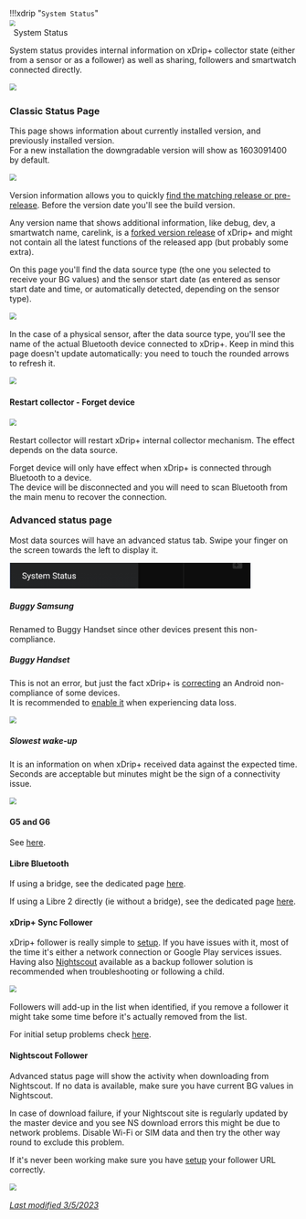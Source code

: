 !!!xdrip "`System Status`"  
    <img src="../../images/hamburger_menu.png" style="zoom:60%;" />  
    &ensp;System Status

System status provides internal information on xDrip+ collector state (either from a sensor or as a follower) as well as sharing, followers and smartwatch connected directly.

<img src="../images/M-SS-VerNew.png" style="zoom:75%;" />

### Classic Status Page

This page shows information about currently installed version, and previously installed version.  
For a new installation the downgradable version will show as 1603091400 by default.

<img src="../../images/M-SS-Ver.png" style="zoom:75%;" />

Version information allows you to quickly [find the matching release or pre-release](https://github.com/NightscoutFoundation/xDrip/releases). Before the version date you'll see the build version.

Any version name that shows additional information, like debug, dev, a smartwatch name, carelink, is a [forked version release](/install/download.md#forked-versions) of xDrip+ and might not contain all the latest functions of the released app (but probably some extra).

On this page you'll find the data source type (the one you selected to receive your BG values) and the sensor start date (as entered as sensor start date and time, or automatically detected, depending on the sensor type).

<img src="../images/M-SS-CS1.png" style="zoom:75%;" />

In the case of a physical sensor, after the data source type, you'll see the name of the actual Bluetooth device connected to xDrip+. Keep in mind this page doesn't update automatically: you need to touch the rounded arrows to refresh it.

<img src="../images/M-SS-CS2.png" style="zoom:75%;" />

#### Restart collector - Forget device

<img src="../images/M-SS-CSRCFD.png" style="zoom:75%;" />

Restart collector will restart xDrip+ internal collector mechanism. The effect depends on the data source.

Forget device will only have effect when xDrip+ is connected through Bluetooth to a device.  
The device will be disconnected and you will need to scan Bluetooth from the main menu to recover the connection.

### Advanced status page

Most data sources will have an advanced status tab. Swipe your finger on the screen towards the left to display it.

<img src="../images/M-SS.png" style="zoom:75%;" />

##### Buggy Samsung

Renamed to Buggy Handset since other devices present this non-compliance.

##### Buggy Handset

This is not an error, but just the fact xDrip+ is [correcting](https://github.com/NightscoutFoundation/xDrip/issues/435) an Android non-compliance of some devices.  
It is recommended to [enable it](/use/misc#wake-workarounds) when experiencing data loss.

<img src="../images/M-SS-CSBSsg.png" style="zoom:75%;" />

##### Slowest wake-up

It is an information on when xDrip+ received data against the expected time. Seconds are acceptable but minutes might be the sign of a connectivity issue.

<img src="../images/M-SS-CSWU.png" style="zoom:75%;" />

#### G5 and G6 

See [here](https://navid200.github.io/xDrip/docs/Connectivity-troubleshoot.html).

#### Libre Bluetooth

If using a bridge, see the dedicated page [here](/troubleshoot/librebridge).

If using a Libre 2 directly (ie without a bridge), see the dedicated page [here](/troubleshoot/libre2direct).

#### xDrip+ Sync Follower

xDrip+ follower is really simple to [setup](/use/syncsetup). If you have issues with it, most of the time it's either a network connection or Google Play services issues.  
Having also [Nightscout](https://nightscout.github.io/) available as a backup follower solution is recommended when troubleshooting or following a child.

<img src="../images/M-SS-xF.png" style="zoom:75%;" />

Followers will add-up in the list when identified, if you remove a follower it might take some time before it's actually removed from the list.

For initial setup problems check [here](/install/xdripfollower/).

#### Nightscout Follower

Advanced status page will show the activity when downloading from Nightscout. If no data is available, make sure you have current BG values in Nightscout.

In case of download failure, if your Nightscout site is regularly updated by the master device and you see NS download errors this might be due to network problems. Disable Wi-Fi or SIM data and then try the other way round to exclude this problem.

If it's never been working make sure you have [setup](/install/nightscoutfollower) your follower URL correctly.

<img src="../images/M-SS-NF.png" style="zoom:75%;" />

</br>

[*Last modified 3/5/2023*](https://github.com/NightscoutFoundation/xDrip/releases/tag/2023.02.26)